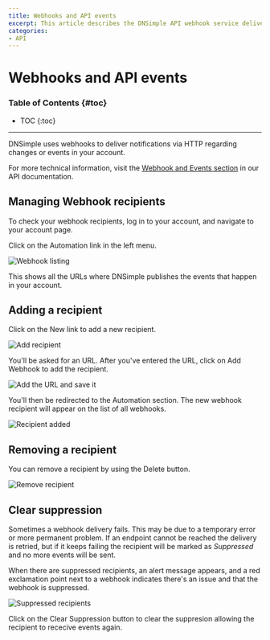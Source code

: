 ```yaml
---
title: Webhooks and API events
excerpt: This article describes the DNSimple API webhook service delivery and management.
categories:
- API
---
```


# Webhooks and API events

### Table of Contents {#toc}

* TOC
{:toc}

---

DNSimple uses webhooks to deliver notifications via HTTP regarding changes or events in your account.

For more technical information, visit the [Webhook and Events section](https://developer.dnsimple.com/v2/webhooks/events/) in our API documentation.

## Managing Webhook recipients

To check your webhook recipients, log in to your account, and navigate to your account page.

Click on the <label>Automation</label> link in the left menu.

![Webhook listing](/files/webhooks-listing.png)

This shows all the URLs where DNSimple publishes the events that happen in your account.

## Adding a recipient

Click on the <label>New</label> link to add a new recipient.

![Add recipient](/files/webhooks-add-recipient.png)

You'll be asked for an URL. After you've entered the URL, click on <label>Add Webhook</label> to add the recipient.

![Add the URL and save it](/files/webhooks-add-url.png)

You'll then be redirected to the Automation section. The new webhook recipient will appear on the list of all webhooks.

![Recipient added](/files/webhooks-recipient-added.png)

## Removing a recipient

You can remove a recipient by using the <label>Delete</label> button.

![Remove recipient](/files/webhooks-delete-recipient.png)

## Clear suppression

Sometimes a webhook delivery fails. This may be due to a temporary error or more permanent problem. If an endpoint cannot be reached the delivery is retried, but if it keeps failing the recipient will be marked as *Suppressed* and no more events will be sent.

When there are suppressed recipients, an alert message appears, and a red exclamation point next to a webhook indicates there's an issue and that the webhook is suppressed.

![Suppressed recipients](/files/webhooks-clear-suppression.png)

Click on the <label>Clear Suppression</label> button to clear the suppresion allowing the recipient to rececive events again.
